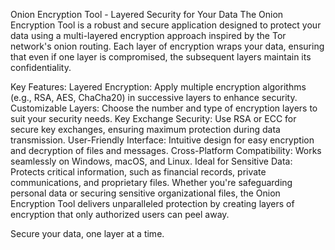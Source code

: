 Onion Encryption Tool - Layered Security for Your Data
The Onion Encryption Tool is a robust and secure application designed to protect your data using a multi-layered encryption approach inspired by the Tor network's onion routing. Each layer of encryption wraps your data, ensuring that even if one layer is compromised, the subsequent layers maintain its confidentiality.

Key Features:
Layered Encryption: Apply multiple encryption algorithms (e.g., RSA, AES, ChaCha20) in successive layers to enhance security.
Customizable Layers: Choose the number and type of encryption layers to suit your security needs.
Key Exchange Security: Use RSA or ECC for secure key exchanges, ensuring maximum protection during data transmission.
User-Friendly Interface: Intuitive design for easy encryption and decryption of files and messages.
Cross-Platform Compatibility: Works seamlessly on Windows, macOS, and Linux.
Ideal for Sensitive Data: Protects critical information, such as financial records, private communications, and proprietary files.
Whether you're safeguarding personal data or securing sensitive organizational files, the Onion Encryption Tool delivers unparalleled protection by creating layers of encryption that only authorized users can peel away.

Secure your data, one layer at a time.






